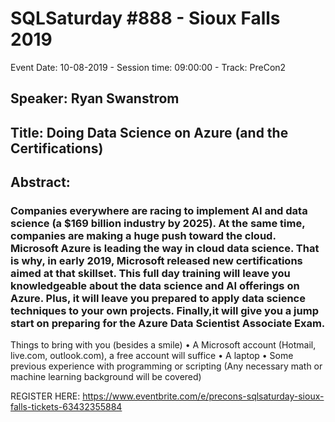 # SQLSaturday #888 - Sioux Falls 2019
Event Date: 10-08-2019 - Session time: 09:00:00 - Track: PreCon2
## Speaker: Ryan Swanstrom
## Title: Doing Data Science on Azure (and the Certifications)
## Abstract:
### Companies everywhere are racing to implement AI and data science (a $169 billion industry by 2025). At the same time, companies are making a huge push toward the cloud. Microsoft Azure is leading the way in cloud data science. That is why, in early 2019, Microsoft released new certifications aimed at that skillset. This full day training will leave you knowledgeable about the data science and AI offerings on Azure. Plus, it will leave you prepared to apply data science techniques to your own projects. Finally,it will give you a jump start on preparing for the Azure Data Scientist Associate Exam.

Things to bring with you (besides a smile)
• A Microsoft account (Hotmail, live.com, outlook.com), a free account will suffice
• A laptop
• Some previous experience with programming or scripting (Any necessary math or machine learning background will be covered)

REGISTER HERE:
https://www.eventbrite.com/e/precons-sqlsaturday-sioux-falls-tickets-63432355884
